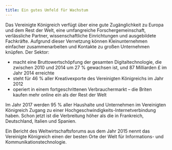 ```yaml
---
title: Ein gutes Umfeld für Wachstum
--- 
```


Das Vereinigte Königreich verfügt über eine gute Zugänglichkeit zu Europa und dem Rest der Welt, eine umfangreiche Forschergemeinschaft, verlässliche Partner, wissenschaftliche Einrichtungen und ausgebildete Fachkräfte. Aufgrund dieser Vernetzung können Kleinunternehmen einfacher zusammenarbeiten und Kontakte zu großen Unternehmen knüpfen. Der Sektor:


-	macht eine Bruttowertschöpfung der gesamten Digitaltechnologie, die zwischen 2010 und 2014 um 27 % gewachsen ist, und 87 Milliarden £ im Jahr 2014 erreichte
-	steht für 46 % aller Kreativexporte des Vereinigten Königreichs im Jahr 2012 
-	operiert in einem fortgeschrittenen Verbrauchermarkt – die Briten kaufen mehr online ein als der Rest der Welt

Im Jahr 2017 werden 95 % aller Haushalte und Unternehmen im Vereinigten Königreich Zugang zu einer Hochgeschwindigkeits-Internetverbindung haben. Schon jetzt ist die Verbreitung höher als die in Frankreich, Deutschland, Italien und Spanien.

Ein Bericht des Weltwirtschaftsforums aus dem Jahr 2015 nennt das Vereinigte Königreich einen der besten Orte der Welt für Informations- und Kommunikationstechnologie.
